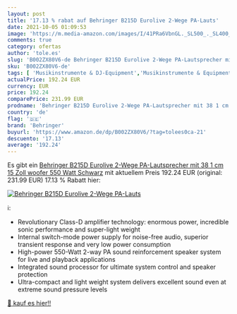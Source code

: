 ```yaml
---
layout: post
title: '17.13 % rabat auf Behringer B215D Eurolive 2-Wege PA-Lauts'
date: 2021-10-05 01:09:53
image: 'https://m.media-amazon.com/images/I/41PRa6VbnGL._SL500_._SL400_.jpg'
comments: true
category: ofertas
author: 'tole.es'
slug: 'B002ZX80V6-de Behringer B215D Eurolive 2-Wege PA-Lautsprecher mit 38 1...'
sku: 'B002ZX80V6-de'
tags: [ 'Musikinstrumente & DJ-Equipment','Musikinstrumente & Equipment','PA Komplettsets','PA-Lautsprecher','PA-Technik & Bühnentechnik','behringer', ]
actualPrice: 192.24 EUR
currency: EUR
price: 192.24
comparePrice: 231.99 EUR
prodname: 'Behringer B215D Eurolive 2-Wege PA-Lautsprecher mit 38 1 cm  15 Zoll  woofer  550 Watt   Schwarz'
country: 'de'
flag: '🇩🇪'
brand: 'Behringer'
buyurl: 'https://www.amazon.de/dp/B002ZX80V6/?tag=tolees0ca-21'
descuento: '17.13'
average: '192.24'
---
```


Es gibt ein [Behringer B215D Eurolive 2-Wege PA-Lautsprecher mit 38 1 cm  15 Zoll  woofer  550 Watt   Schwarz](https://www.amazon.de/dp/B002ZX80V6/?tag=tolees0ca-21) mit aktuellem Preis 192.24 EUR (original: 231.99 EUR) 17.13 % Rabatt hier:

[![Behringer B215D Eurolive 2-Wege PA-Lauts](https://m.media-amazon.com/images/I/41PRa6VbnGL._SL500_._SL400_.jpg)](https://www.amazon.de/dp/B002ZX80V6/?tag=tolees0ca-21)

ℹ️:

- Revolutionary Class-D amplifier technology: enormous power, incredible sonic performance and super-light weight
- Internal switch-mode power supply for noise-free audio, superior transient response and very low power consumption
- High-power 550-Watt 2-way PA sound reinforcement speaker system for live and playback applications
- Integrated sound processor for ultimate system control and speaker protection
- Ultra-compact and light weight system delivers excellent sound even at extreme sound pressure levels

[🛒 kauf es hier!!](https://www.amazon.de/dp/B002ZX80V6/?tag=tolees0ca-21)
